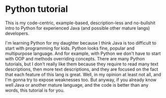# Python tutorial

This is my code-centric, example-based, description-less and no-bullshit intro to Python for experienced Java (and possible other mature langs) developers.

I'm learning Python for my daughter because I think Java is too difficult to start with programming for kids. Python looks fine, popular and multipurpose language. And for example, with Python we don't have to start with OOP and methods overriding concepts. There are many Python tutorials, but I don't really like them because they require to read many text descriptions, then more text descriptions, and they are focused on the fact that each feature of this lang is great. Well, in my opinion at least not all, and I'm gonna try to expose weaknesses too. But anyway, if you already know well Java or another mature language, and the code is better than any words, this tutorial is for you.

